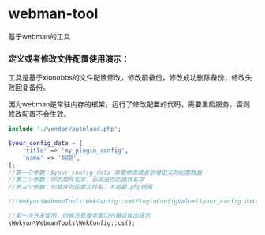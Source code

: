# webman-tool
基于webman的工具



### 定义或者修改文件配置使用演示：

工具是基于xiunobbs的文件配置修改，修改前备份，修改成功删除备份，修改失败回复备份。

因为webman是常驻内存的框架，运行了修改配置的代码，需要重启服务，否则修改配置不会生效。

```php
include './vendor/autoload.php';

$your_config_data = [
    'title' => 'my_plugin_config',
    'name' => '胡刚',
];
//第一个参数：$your_config_data 需要修改或者新增定义的配置数据
//第二个参数：你的插件名字，必须是你的插件名字
//第三个参数：你插件的配置文件名，不需要.php结尾

//\Wekyun\WebmanTools\WekConfig::setPluginConfigValue($your_config_data, 'demo', 'aliDianBoConfig');

//第一次开发使用，时候注意服务窗口的错误输出提示
\Wekyun\WebmanTools\WekConfig::cs();

```

